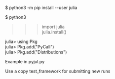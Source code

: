 $ python3 -m pip install --user julia  

$ python3  
>>> import julia  
>>> julia.install()  

julia> using Pkg  
julia> Pkg.add("PyCall")  
julia> Pkg.add("Distributions")  
  
Example in pyjul.py  
  
Use a copy test_framework for submitting new runs